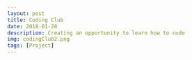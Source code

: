 ```yaml
---
layout: post
title: Coding Club
date: 2018-01-28
description: Creating an opportunity to learn how to code
img: codingClub2.png
tags: [Project]
---
```


